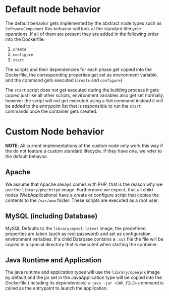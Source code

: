 # Default node behavior

The default behavior gets implemented by the abstract node types such as `SoftwareComponent` this behavior will look at the standard lifecycle operations.
If all of them are present they are added in the following order into the Dockerfile:

1. `create`
2. `configure`
3. `start`

The scripts and their dependencies for each phase get copied into the Dockerfile,
the corresponding properties get set as environment variable,
and the command gets executed (`create` and `configure`)

The `start` script does not get executed during the building process it gets copied just like all other scripts,
environment variables also get set normally, however the script will not get executed using a `RUN` command instead
it will be added to the entrypoint list that is responsible to run the `start` commands once the container gets created.

# Custom Node behavior

**NOTE**: All current implementations of the custom node only work this way if the do not feature a custom standard lifecycle.
If they have one, we refer to the default behavior.

## Apache

We assume that Apache always comes with PHP, that is the reason why we use the `library/php:httpd` image.
Furthermore we expect, that all child nodes (WebApplications) have a create or configure script that copies the contents
to the `/var/www` folder. These scripts are executed as a root user.

## MySQL (including Database)

MySQL Defaults to the `library/mysql:latest` image, the predefined properties are taken (such as root password)
and set as configuration environment variables.
If a child Database contains a `.sql` file the file will be copied in a special directory that is executed when starting the container.

## Java Runtime and Application

The java runtime and application types will use the `library/openjdk` image by default and the
jar set in the JavaApplication type will be copied into the Dockerfile (including its dependencies) a
`java -jar <JAR_FILE>` command is called as the entrypoint to launch the application.

